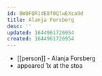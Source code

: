 ```yaml
---
id: BW0FQR1dE8f0QlwEXsa9d
title: Alanja Forsberg
desc: ''
updated: 1644961726954
created: 1644961726954
---
```



- [[person]] - Alanja Forsberg
- appeared 1x at the stoa
